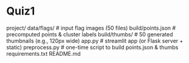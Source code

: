# Quiz1

project/
  data/flags/                   # input flag images (50 files)
  build/points.json             # precomputed points & cluster labels
  build/thumbs/                 # 50 generated thumbnails (e.g., 120px wide)
  app.py                        # streamlit app (or Flask server + static)
  preprocess.py                 # one-time script to build points.json & thumbs
  requirements.txt
  README.md
